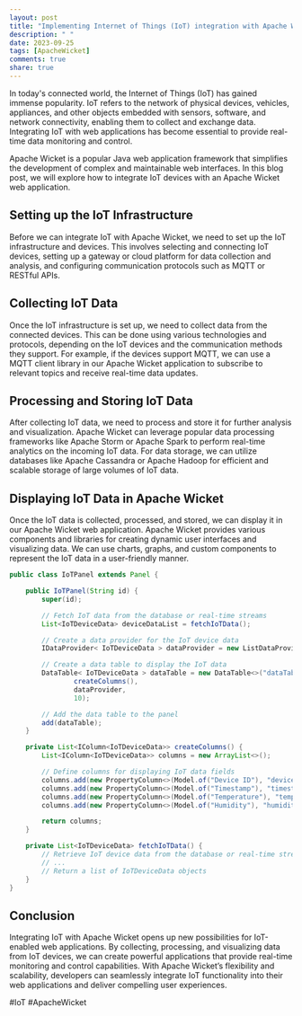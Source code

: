 ```yaml
---
layout: post
title: "Implementing Internet of Things (IoT) integration with Apache Wicket"
description: " "
date: 2023-09-25
tags: [ApacheWicket]
comments: true
share: true
---
```


In today's connected world, the Internet of Things (IoT) has gained immense popularity. IoT refers to the network of physical devices, vehicles, appliances, and other objects embedded with sensors, software, and network connectivity, enabling them to collect and exchange data. Integrating IoT with web applications has become essential to provide real-time data monitoring and control.

Apache Wicket is a popular Java web application framework that simplifies the development of complex and maintainable web interfaces. In this blog post, we will explore how to integrate IoT devices with an Apache Wicket web application.

## Setting up the IoT Infrastructure

Before we can integrate IoT with Apache Wicket, we need to set up the IoT infrastructure and devices. This involves selecting and connecting IoT devices, setting up a gateway or cloud platform for data collection and analysis, and configuring communication protocols such as MQTT or RESTful APIs.

## Collecting IoT Data

Once the IoT infrastructure is set up, we need to collect data from the connected devices. This can be done using various technologies and protocols, depending on the IoT devices and the communication methods they support. For example, if the devices support MQTT, we can use a MQTT client library in our Apache Wicket application to subscribe to relevant topics and receive real-time data updates.

## Processing and Storing IoT Data

After collecting IoT data, we need to process and store it for further analysis and visualization. Apache Wicket can leverage popular data processing frameworks like Apache Storm or Apache Spark to perform real-time analytics on the incoming IoT data. For data storage, we can utilize databases like Apache Cassandra or Apache Hadoop for efficient and scalable storage of large volumes of IoT data.

## Displaying IoT Data in Apache Wicket

Once the IoT data is collected, processed, and stored, we can display it in our Apache Wicket web application. Apache Wicket provides various components and libraries for creating dynamic user interfaces and visualizing data. We can use charts, graphs, and custom components to represent the IoT data in a user-friendly manner.

```java
public class IoTPanel extends Panel {

    public IoTPanel(String id) {
        super(id);

        // Fetch IoT data from the database or real-time streams
        List<IoTDeviceData> deviceDataList = fetchIoTData();

        // Create a data provider for the IoT device data
        IDataProvider< IoTDeviceData > dataProvider = new ListDataProvider<>(deviceDataList);

        // Create a data table to display the IoT data
        DataTable< IoTDeviceData > dataTable = new DataTable<>("dataTable",
                createColumns(),
                dataProvider,
                10);

        // Add the data table to the panel
        add(dataTable);
    }

    private List<IColumn<IoTDeviceData>> createColumns() {
        List<IColumn<IoTDeviceData>> columns = new ArrayList<>();

        // Define columns for displaying IoT data fields
        columns.add(new PropertyColumn<>(Model.of("Device ID"), "deviceId"));
        columns.add(new PropertyColumn<>(Model.of("Timestamp"), "timestamp"));
        columns.add(new PropertyColumn<>(Model.of("Temperature"), "temperature"));
        columns.add(new PropertyColumn<>(Model.of("Humidity"), "humidity"));

        return columns;
    }

    private List<IoTDeviceData> fetchIoTData() {
        // Retrieve IoT device data from the database or real-time streams
        // ...
        // Return a list of IoTDeviceData objects
    }
}
```

## Conclusion

Integrating IoT with Apache Wicket opens up new possibilities for IoT-enabled web applications. By collecting, processing, and visualizing data from IoT devices, we can create powerful applications that provide real-time monitoring and control capabilities. With Apache Wicket’s flexibility and scalability, developers can seamlessly integrate IoT functionality into their web applications and deliver compelling user experiences.

#IoT #ApacheWicket